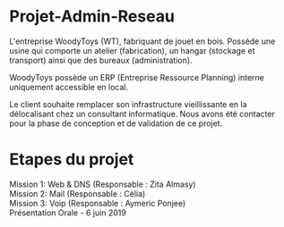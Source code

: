 # Projet-Admin-Reseau

L'entreprise WoodyToys (WT), fabriquant de jouet en bois. Possède une usine qui comporte un atelier (fabrication), un hangar (stockage et transport) ainsi que des bureaux (administration). <br>

WoodyToys possède un ERP (Entreprise Ressource Planning) interne uniquement accessible en local. <br>

Le client souhaite remplacer son infrastructure vieillissante en la délocalisant chez un consultant informatique. Nous avons été contacter pour la phase de conception et de validation de ce projet. <br>

# Etapes du projet<br>
 Mission 1: Web & DNS (Responsable : Zita Almasy) <br>
 Mission 2: Mail (Responsable : Célia) <br>
 Mission 3: Voip (Responsable : Aymeric Ponjee)<br>
 Présentation Orale - 6 juin 2019 <br>
